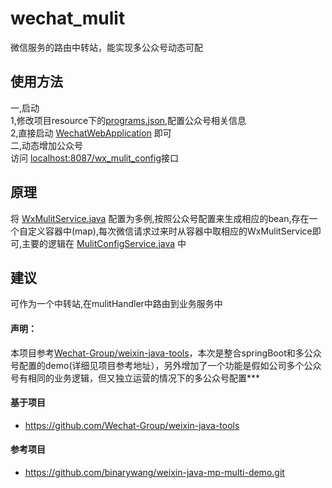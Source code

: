 # wechat_mulit
微信服务的路由中转站，能实现多公众号动态可配
## 使用方法
一,启动  
1,修改项目resource下的[programs.json](https://github.com/shengxiluo20/wechat_multi/blob/master/wx-web/src/main/resources/programs.json),配置公众号相关信息  
2,直接启动 [WechatWebApplication](https://github.com/shengxiluo20/wechat_multi/blob/master/wx-web/src/main/java/net/vkits/platform/WechatWebApplication.java) 即可   
二,动态增加公众号    
访问  [localhost:8087/wx_mulit_config](https://github.com/shengxiluo20/wechat_multi/blob/master/wx-web/src/main/java/net/vkits/platform/controller/WxMultiConfigController.java)接口

## 原理
将 [WxMulitService.java](https://github.com/shengxiluo20/wechat_multi/blob/master/wx-web/src/main/java/net/vkits/platform/wxService/WxMulitService.java) 配置为多例,按照公众号配置来生成相应的bean,存在一个自定义容器中(map),每次微信请求过来时从容器中取相应的WxMulitService即可,主要的逻辑在 [MulitConfigService.java](https://github.com/shengxiluo20/wechat_multi/blob/master/wx-web/src/main/java/net/vkits/platform/wxService/MulitConfigService.java) 中

## 建议
可作为一个中转站,在mulitHandler中路由到业务服务中

#### 声明： 
本项目参考[Wechat-Group/weixin-java-tools](https://github.com/Wechat-Group/weixin-java-tools)，本次是整合springBoot和多公众号配置的demo(详细见项目参考地址），另外增加了一个功能是假如公司多个公众号有相同的业务逻辑，但又独立运营的情况下的多公众号配置***

#### 基于项目
* https://github.com/Wechat-Group/weixin-java-tools
#### 参考项目
* https://github.com/binarywang/weixin-java-mp-multi-demo.git
